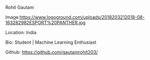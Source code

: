 Rohit Gautam

Image:https://www.logoground.com/uploads/2018203212018-08-163282982ESPORT%20PANTHER.jpg

Location: India

Bio: Student | Machine Learning Enthusiast

Github: https://github.com/gautamrohit203/

